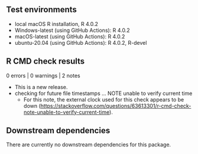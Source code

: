 ## Test environments
* local macOS R installation, R 4.0.2
* Windows-latest (using GitHub Actions): R 4.0.2
* macOS-latest (using GitHub Actions): R 4.0.2
* ubuntu-20.04 (using GitHub Actions): R 4.0.2, R-devel 

## R CMD check results

0 errors | 0 warnings | 2 notes

* This is a new release.
* checking for future file timestamps ... NOTE
  unable to verify current time
  * For this note, the external clock used for this check appears to be down (https://stackoverflow.com/questions/63613301/r-cmd-check-note-unable-to-verify-current-time).

## Downstream dependencies

There are currently no downstream dependencies for this package.
